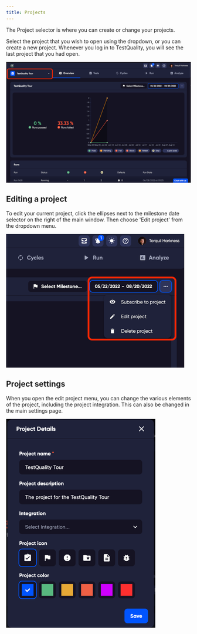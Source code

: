 ```yaml
---
title: Projects
---
```



The Project selector is where you can create or change your projects.

Select the project that you wish to open using the dropdown, or you can create a new project. Whenever you log in to TestQuality, you will see the last project that you had open.

![img_20.png](img/img2/img_20.png)

## Editing a project

To edit your current project, click the ellipses next to the milestone date selector on the right of the main window. Then choose 'Edit project' from the dropdown menu.

![img_21.png](img/img2/img_21.png)

## Project settings

When you open the edit project menu, you can change the various elements of the project, including the project integration. This can also be changed in the main settings page. 

![img_22.png](img/img2/img_22.png)